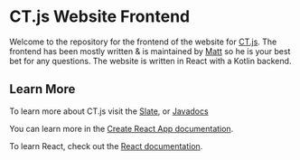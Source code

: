 # CT.js Website Frontend

Welcome to the repository for the frontend of the website for [CT.js](https://github.com/ChatTriggers/ct.js). The frontend has been mostly written & is maintained by [Matt](https://github.com/mattco98) so he is your best bet for any questions. The website is written in React with a Kotlin backend.

## Learn More

To learn more about CT.js visit the [Slate](https://www.chattriggers.com/slate/), or [Javadocs](https://www.chattriggers.com/javadocs/)

You can learn more in the [Create React App documentation](https://facebook.github.io/create-react-app/docs/getting-started).

To learn React, check out the [React documentation](https://reactjs.org/).
